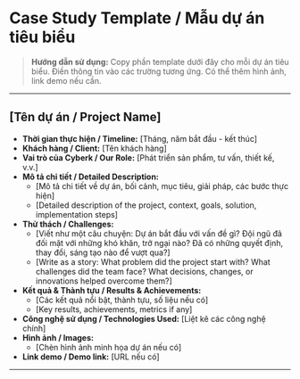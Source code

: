 # Case Study Template / Mẫu dự án tiêu biểu

> **Hướng dẫn sử dụng:**
> Copy phần template dưới đây cho mỗi dự án tiêu biểu. Điền thông tin vào các trường tương ứng. Có thể thêm hình ảnh, link demo nếu cần.

---

## [Tên dự án / Project Name]

- **Thời gian thực hiện / Timeline:** [Tháng, năm bắt đầu - kết thúc]
- **Khách hàng / Client:** [Tên khách hàng]
- **Vai trò của Cyberk / Our Role:** [Phát triển sản phẩm, tư vấn, thiết kế, v.v.]
- **Mô tả chi tiết / Detailed Description:**
  - [Mô tả chi tiết về dự án, bối cảnh, mục tiêu, giải pháp, các bước thực hiện]
  - [Detailed description of the project, context, goals, solution, implementation steps]
- **Thử thách / Challenges:**
  - [Viết như một câu chuyện: Dự án bắt đầu với vấn đề gì? Đội ngũ đã đối mặt với những khó khăn, trở ngại nào? Đã có những quyết định, thay đổi, sáng tạo nào để vượt qua?]
  - [Write as a story: What problem did the project start with? What challenges did the team face? What decisions, changes, or innovations helped overcome them?]
- **Kết quả & Thành tựu / Results & Achievements:**
  - [Các kết quả nổi bật, thành tựu, số liệu nếu có]
  - [Key results, achievements, metrics if any]
- **Công nghệ sử dụng / Technologies Used:** [Liệt kê các công nghệ chính]
- **Hình ảnh / Images:**
  - [Chèn hình ảnh minh họa dự án nếu có]
- **Link demo / Demo link:** [URL nếu có]

--- 